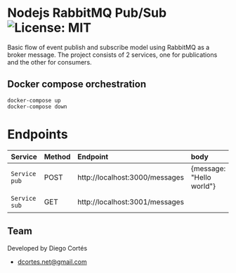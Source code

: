# Nodejs RabbitMQ Pub/Sub ![License: MIT](https://img.shields.io/badge/License-MIT-yellow.svg)

Basic flow of event publish and subscribe model
using RabbitMQ as a broker message.
The project consists of 2 services, one for publications and the other for consumers.

## Docker compose orchestration

```
docker-compose up
docker-compose down
```

# Endpoints

| Service | Method | Endpoint | body | Description
|:--------|:--------|:--------|:--------| :--------|
|`Service pub` | POST |http://localhost:3000/messages | {message: "Hello world"} | Create new resource
|`Service sub` | GET | http://localhost:3001/messages |  | Get all resources

## Team

Developed by Diego Cortés

* dcortes.net@gmail.com
